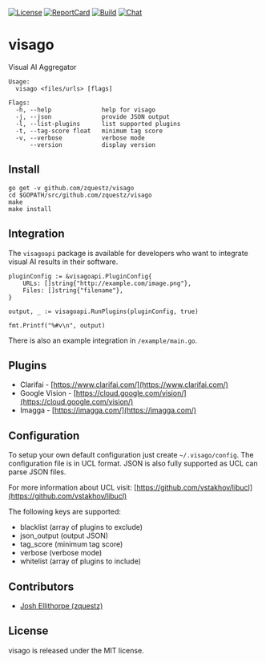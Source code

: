 [![License][License-Image]][License-URL] [![ReportCard][ReportCard-Image]][ReportCard-URL] [![Build][Build-Status-Image]][Build-Status-URL] [![Chat][Chat-Image]][Chat-URL]
# visago
Visual AI Aggregator

```
Usage:
  visago <files/urls> [flags]

Flags:
  -h, --help              help for visago
  -j, --json              provide JSON output
  -l, --list-plugins      list supported plugins
  -t, --tag-score float   minimum tag score
  -v, --verbose           verbose mode
      --version           display version
```

## Install

```
go get -v github.com/zquestz/visago
cd $GOPATH/src/github.com/zquestz/visago
make
make install
```

## Integration

The `visagoapi` package is available for developers who want to integrate visual AI results in their software.

```
pluginConfig := &visagoapi.PluginConfig{
	URLs: []string{"http://example.com/image.png"},
	Files: []string{"filename"},
}

output, _ := visagoapi.RunPlugins(pluginConfig, true)

fmt.Printf("%#v\n", output)
```

There is also an example integration in `/example/main.go`.

## Plugins

* Clarifai - [https://www.clarifai.com/](https://www.clarifai.com/)
* Google Vision - [https://cloud.google.com/vision/](https://cloud.google.com/vision/)
* Imagga - [https://imagga.com/](https://imagga.com/)

## Configuration

To setup your own default configuration just create `~/.visago/config`. The configuration file is in UCL format. JSON is also fully supported as UCL can parse JSON files.

For more information about UCL visit:
[https://github.com/vstakhov/libucl](https://github.com/vstakhov/libucl)

The following keys are supported:

* blacklist (array of plugins to exclude)
* json_output (output JSON)
* tag_score (minimum tag score)
* verbose (verbose mode)
* whitelist (array of plugins to include)

## Contributors

* [Josh Ellithorpe (zquestz)](https://github.com/zquestz/)

## License

visago is released under the MIT license.

[License-URL]: http://opensource.org/licenses/MIT
[License-Image]: https://img.shields.io/npm/l/express.svg
[ReportCard-URL]: http://goreportcard.com/report/zquestz/visago
[ReportCard-Image]: https://goreportcard.com/badge/github.com/zquestz/visago
[Build-Status-URL]: http://travis-ci.org/zquestz/visago
[Build-Status-Image]: https://travis-ci.org/zquestz/visago.svg?branch=master
[Chat-Image]: https://badges.gitter.im/zquestz/visago.svg
[Chat-URL]: https://gitter.im/zquestz/visago?utm_source=badge&utm_medium=badge&utm_campaign=pr-badge&utm_content=badge

